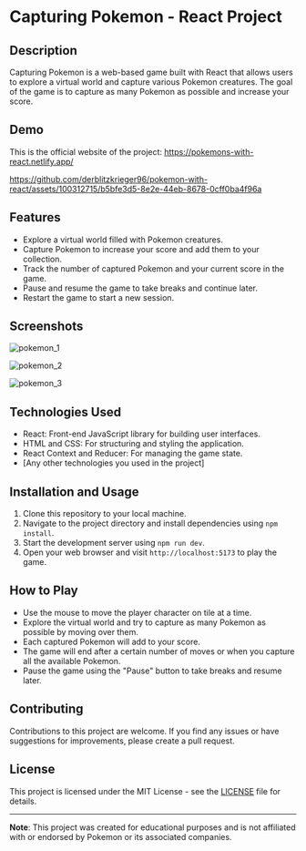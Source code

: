 # Capturing Pokemon - React Project

 <!-- Replace with the logo image of your project -->

## Description

Capturing Pokemon is a web-based game built with React that allows users to explore a virtual world and capture various Pokemon creatures. The goal of the game is to capture as many Pokemon as possible and increase your score.

## Demo

This is the official website of the project:
https://pokemons-with-react.netlify.app/

https://github.com/derblitzkrieger96/pokemon-with-react/assets/100312715/b5bfe3d5-8e2e-44eb-8678-0cff0ba4f96a



## Features

- Explore a virtual world filled with Pokemon creatures.
- Capture Pokemon to increase your score and add them to your collection.
- Track the number of captured Pokemon and your current score in the game.
- Pause and resume the game to take breaks and continue later.
- Restart the game to start a new session.

## Screenshots

![pokemon_1](https://github.com/derblitzkrieger96/pokemon-with-react/assets/100312715/0bcd55c1-96a4-4997-bdac-834ef92c9be7)
<!-- Add screenshots of your application -->

![pokemon_2](https://github.com/derblitzkrieger96/pokemon-with-react/assets/100312715/57f55ddb-5fe9-4118-8bfe-49f3141a297f)

![pokemon_3](https://github.com/derblitzkrieger96/pokemon-with-react/assets/100312715/5b791c47-7a32-4d4a-bafd-b785622e7981)


## Technologies Used

- React: Front-end JavaScript library for building user interfaces.
- HTML and CSS: For structuring and styling the application.
- React Context and Reducer: For managing the game state.
- [Any other technologies you used in the project]

## Installation and Usage

1. Clone this repository to your local machine.
2. Navigate to the project directory and install dependencies using `npm install`.
3. Start the development server using `npm run dev`.
4. Open your web browser and visit `http://localhost:5173` to play the game.

## How to Play

- Use the mouse to move the player character on tile at a time.
- Explore the virtual world and try to capture as many Pokemon as possible by moving over them.
- Each captured Pokemon will add to your score.
- The game will end after a certain number of moves or when you capture all the available Pokemon.
- Pause the game using the "Pause" button to take breaks and resume later.

## Contributing

Contributions to this project are welcome. If you find any issues or have suggestions for improvements, please create a pull request.

## License

This project is licensed under the MIT License - see the [LICENSE](LICENSE) file for details.


---

**Note**: This project was created for educational purposes and is not affiliated with or endorsed by Pokemon or its associated companies.

